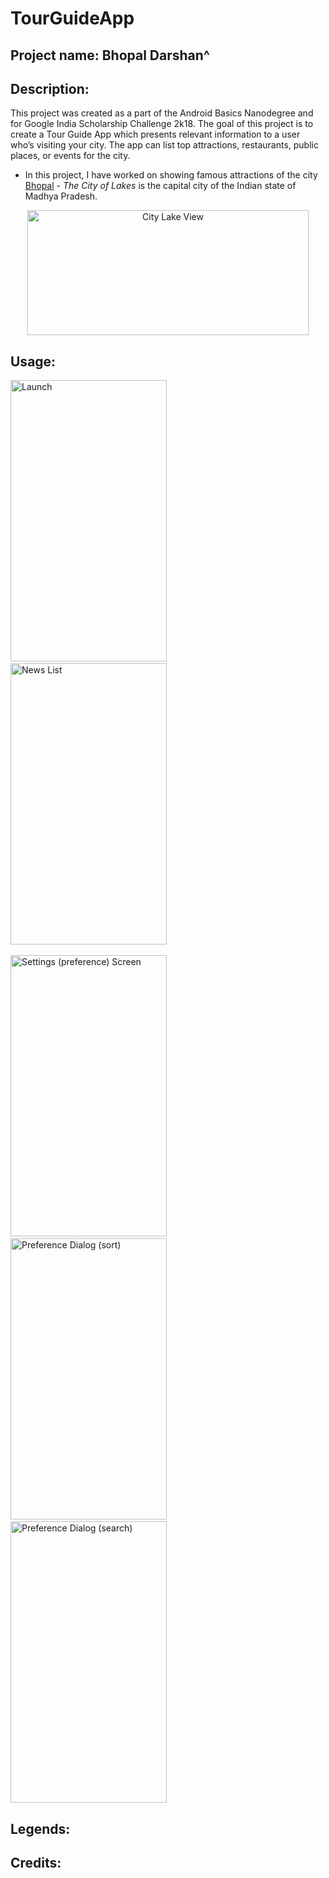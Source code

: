 # TourGuideApp

## Project name: Bhopal Darshan^

## Description:

This project was created as a part of the Android Basics Nanodegree and for Google India Scholarship Challenge 2k18. The goal of this project is to create a Tour Guide App which presents relevant information to a user who’s visiting your city. The app can list top attractions, restaurants, public places, or events for the city.
* In this project, I have worked on showing famous attractions of the city [Bhopal](https://en.wikipedia.org/wiki/Bhopal) - _The City of Lakes_ is the capital city of the Indian state of Madhya Pradesh.
<p align="center">
  <img src="https://github.com/RB-93/TourGuideApp/blob/master/app-demo/bhopal_lake.jpg?raw=true" width="450" height="200" title="City Lake View">
</p>

## Usage:

<img src="https://github.com/RB-93/TourGuideApp/blob/master/App-demo/Tour_1[1].jpg?raw=true" width="250" height="450" title="Launch"> &nbsp; &nbsp; <img src="https://github.com/RB-93/TourGuideApp/blob/master/App-demo/Tour_2[1].jpg?raw=true" width="250" height="450" title="News List"> <br/><br/> <img src="https://github.com/RB-93/TourGuideApp/blob/master/App-demo/Tour_3[1].jpg?raw=true" width="250" height="450" title="Settings (preference) Screen"> &nbsp; &nbsp; <img src="https://github.com/RB-93/TourGuideApp/blob/master/App-demo/Tour_4[1].jpg?raw=true" width="250" height="450" title="Preference Dialog (sort)"> &nbsp; &nbsp; <img src="https://github.com/RB-93/TourGuideApp/blob/master/App-demo/Tour_5[1].jpg?raw=true" width="250" height="450" title="Preference Dialog (search)">

## Legends:


## Credits:
